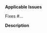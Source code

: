 **Applicable Issues**
<!-- If this pull request fixes an existing issue, please reference it below -->
Fixes #...

**Description**
<!-- Please add a meaningful description of the proposed change here -->
